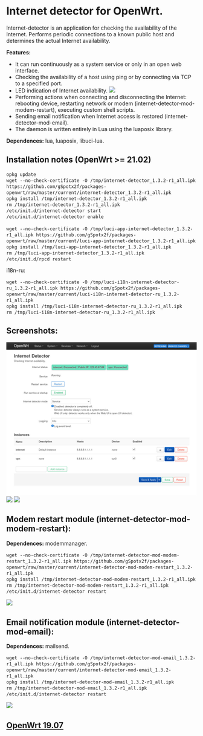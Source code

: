 # Internet detector for OpenWrt.
Internet-detector is an application for checking the availability of the Internet. Performs periodic connections to a known public host and determines the actual Internet availability.

**Features:**
 - It can run continuously as a system service or only in an open web interface.
 - Checking the availability of a host using ping or by connecting via TCP to a specified port.
 - LED indication of Internet availability.
![](https://github.com/gSpotx2f/luci-app-internet-detector/blob/master/screenshots/internet-led.jpg)
 - Performing actions when connecting and disconnecting the Internet: rebooting device, restarting network or modem (internet-detector-mod-modem-restart), executing custom shell scripts.
 - Sending email notification when Internet access is restored (internet-detector-mod-email).
 - The daemon is written entirely in Lua using the luaposix library.

**Dependences:** lua, luaposix, libuci-lua.

## Installation notes (OpenWrt >= 21.02)

    opkg update
    wget --no-check-certificate -O /tmp/internet-detector_1.3.2-r1_all.ipk https://github.com/gSpotx2f/packages-openwrt/raw/master/current/internet-detector_1.3.2-r1_all.ipk
    opkg install /tmp/internet-detector_1.3.2-r1_all.ipk
    rm /tmp/internet-detector_1.3.2-r1_all.ipk
    /etc/init.d/internet-detector start
    /etc/init.d/internet-detector enable

    wget --no-check-certificate -O /tmp/luci-app-internet-detector_1.3.2-r1_all.ipk https://github.com/gSpotx2f/packages-openwrt/raw/master/current/luci-app-internet-detector_1.3.2-r1_all.ipk
    opkg install /tmp/luci-app-internet-detector_1.3.2-r1_all.ipk
    rm /tmp/luci-app-internet-detector_1.3.2-r1_all.ipk
    /etc/init.d/rpcd restart

i18n-ru:

    wget --no-check-certificate -O /tmp/luci-i18n-internet-detector-ru_1.3.2-r1_all.ipk https://github.com/gSpotx2f/packages-openwrt/raw/master/current/luci-i18n-internet-detector-ru_1.3.2-r1_all.ipk
    opkg install /tmp/luci-i18n-internet-detector-ru_1.3.2-r1_all.ipk
    rm /tmp/luci-i18n-internet-detector-ru_1.3.2-r1_all.ipk

## Screenshots:

![](https://github.com/gSpotx2f/luci-app-internet-detector/blob/master/screenshots/01.jpg)
![](https://github.com/gSpotx2f/luci-app-internet-detector/blob/master/screenshots/02.jpg)
![](https://github.com/gSpotx2f/luci-app-internet-detector/blob/master/screenshots/03.jpg)

## Modem restart module (internet-detector-mod-modem-restart):

**Dependences:** modemmanager.

    wget --no-check-certificate -O /tmp/internet-detector-mod-modem-restart_1.3.2-r1_all.ipk https://github.com/gSpotx2f/packages-openwrt/raw/master/current/internet-detector-mod-modem-restart_1.3.2-r1_all.ipk
    opkg install /tmp/internet-detector-mod-modem-restart_1.3.2-r1_all.ipk
    rm /tmp/internet-detector-mod-modem-restart_1.3.2-r1_all.ipk
    /etc/init.d/internet-detector restart

![](https://github.com/gSpotx2f/luci-app-internet-detector/blob/master/screenshots/04.jpg)

## Email notification module (internet-detector-mod-email):

**Dependences:** mailsend.

    wget --no-check-certificate -O /tmp/internet-detector-mod-email_1.3.2-r1_all.ipk https://github.com/gSpotx2f/packages-openwrt/raw/master/current/internet-detector-mod-email_1.3.2-r1_all.ipk
    opkg install /tmp/internet-detector-mod-email_1.3.2-r1_all.ipk
    rm /tmp/internet-detector-mod-email_1.3.2-r1_all.ipk
    /etc/init.d/internet-detector restart

![](https://github.com/gSpotx2f/luci-app-internet-detector/blob/master/screenshots/05.jpg)

## [OpenWrt 19.07](https://github.com/gSpotx2f/luci-app-internet-detector/tree/19.07)
